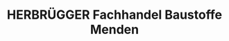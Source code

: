 ---
title: "HERBRÜGGER Fachhandel Baustoffe Menden"
url: /menden/herbruegger-fachhandel-baustoffe-menden/
shop: Baustoffe
---